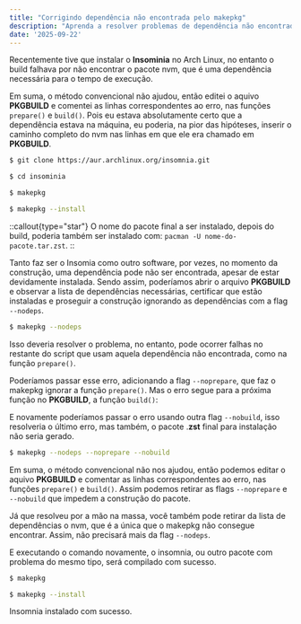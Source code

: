 ```yaml
---
title: "Corrigindo dependência não encontrada pelo makepkg"
description: "Aprenda a resolver problemas de dependência não encontrada ao usar o makepkg no Arch Linux, com dicas e soluções práticas."
date: '2025-09-22'
---
```


Recentemente tive que instalar o **Insominia** no Arch Linux, no entanto o build falhava por não encontrar o pacote nvm, que é uma dependência necessária para o tempo de execução.

Em suma, o método convencional não ajudou, então editei o aquivo **PKGBUILD** e comentei as linhas correspondentes ao erro, nas funções `prepare()` e `build()`. Pois eu estava absolutamente certo que a dependência estava na máquina, eu poderia, na pior das hipóteses, inserir o caminho completo do nvm nas linhas em que ele era chamado em **PKGBUILD**.

```bash
$ git clone https://aur.archlinux.org/insomnia.git

$ cd insominia

$ makepkg

$ makepkg --install
```

::callout{type="star"}
O nome do pacote final a ser instalado, depois do build, poderia também ser instalado com: `pacman -U nome-do-pacote.tar.zst`.
::

Tanto faz ser o Insomia como outro software, por vezes, no momento da construção, uma dependência pode não ser encontrada, apesar de estar devidamente instalada. Sendo assim, poderíamos abrir o arquivo **PKGBUILD** e observar a lista de dependências necessárias, certificar que estão instaladas e proseguir a construção ignorando as dependências com a flag `--nodeps`.

```bash
$ makepkg --nodeps
```

Isso deveria resolver o problema, no entanto, pode ocorrer falhas no restante do script que usam aquela dependência não encontrada, como na função `prepare()`.

Poderíamos passar esse erro, adicionando a flag `--noprepare`, que faz o makepkg ignorar a função `prepare()`. Mas o erro segue para a próxima função no **PKGBUILD**, a função `build()`:

E novamente poderíamos passar o erro usando outra flag `--nobuild`, isso resolveria o último erro, mas também, o pacote .**zst** final para instalação não seria gerado.

```bash
$ makepkg --nodeps --noprepare --nobuild
```

Em suma, o método convencional não nos ajudou, então podemos editar o aquivo **PKGBUILD** e comentar as linhas correspondentes ao erro, nas funções `prepare()` e `build()`. Assim podemos retirar as flags `--noprepare` e `--nobuild` que impedem a construção do pacote.

Já que resolveu por a mão na massa, você também pode retirar da lista de dependências o nvm, que é a única que o makepkg não consegue encontrar. Assim, não precisará mais da flag `--nodeps`.

E executando o comando novamente, o insomnia, ou outro pacote com problema do mesmo tipo, será compilado com sucesso.

```bash
$ makepkg

$ makepkg --install
```

Insomnia instalado com sucesso.
